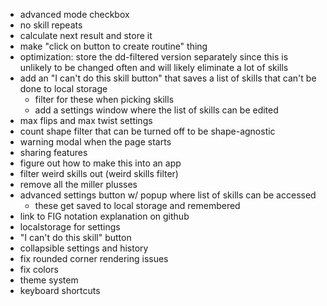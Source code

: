 - advanced mode checkbox
- no skill repeats
- calculate next result and store it
- make "click on button to create routine" thing
- optimization: store the dd-filtered version separately since this is unlikely to be changed often and will likely eliminate a lot of skills
- add an "I can't do this skill button" that saves a list of skills that can't be done to local storage
  - filter for these when picking skills
  - add a settings window where the list of skills can be edited
- max flips and max twist settings
- count shape filter that can be turned off to be shape-agnostic
- warning modal when the page starts
- sharing features
- figure out how to make this into an app
- filter weird skills out (weird skills filter)
- remove all the miller plusses
- advanced settings button w/ popup where list of skills can be accessed
  - these get saved to local storage and remembered
- link to FIG notation explanation on github
- localstorage for settings
- "I can't do this skill" button
- collapsible settings and history
- fix rounded corner rendering issues
- fix colors
- theme system
- keyboard shortcuts
